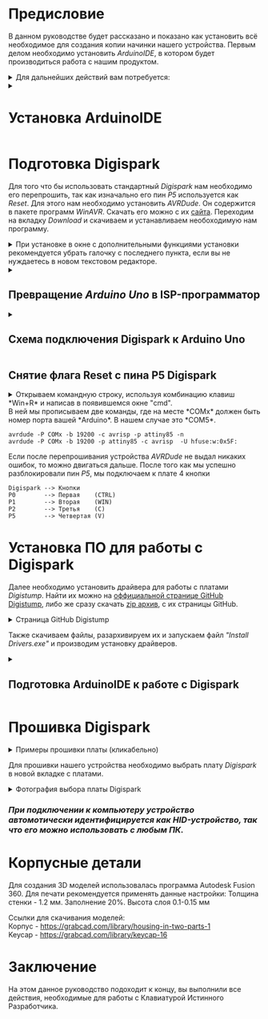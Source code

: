 # Предисловие

В данном руководстве будет рассказано и показано как установить всё необходимое для создания копии начинки нашего устройства.
Первым делом необходимо установить *ArduinoIDE*, в котором будет производиться работа с нашим продуктом.

<details>
<summary>Для дальнейших действий вам потребуется:</summary>

1.   Arduino Uno
2.   Digispark
3.   6 проводов для подключения к Arduino Uno и 9 проводов для подключения к кнопкам
4.   ПК
5.   Паяльник
6.   3D-принтер для печати корпуса
7.   Пластик для печати

</details>

<details>
<summary>

# Установка ArduinoIDE

</summary>

Данную программу можно найти на [оффициальном сайте компании Arduino](https://www.arduino.cc/en/software).

<details>
<summary>Фотография сайта Arduino.</summary>

![image](https://user-images.githubusercontent.com/102234463/166157753-82178e8b-a5e1-4c4c-9113-2db8609e7b74.png)
    
</details>

Скачиваем файл и начианем установку программы.
</details>

# Подготовка Digispark

Для того что бы использовать стандартный *Digispark* нам необходимо его перепрошить, так как изначально его пин *P5* используется как *Reset*.
Для этого нам необходимо установить *AVRDude*. Он содержится в пакете программ *WinAVR*. Скачать его можно с их [сайта](http://winavr.sourceforge.net/index.html). Переходим на вкладку *Download* и скачиваем и устанавливаем необоходимую нам программу.

<details>
<summary>При установке в окне с дополнительными функциями установки рекомендуется убрать галочку с последнего пункта, если вы не нуждаетесь в новом текстовом редакторе.</summary>

![image](https://user-images.githubusercontent.com/102234463/166182229-03588ff5-6582-4827-a518-08880f638cf6.png)
    
</details>

<details>
<summary>

## Превращение *Arduino Uno* в ISP-программатор

</summary>
Далее нам необходимо прошить одну из плат Arduino в качестве программатора. Как пример нами будет использоваться плата Arduino Uno.

<details>
<summary>Открываем ArduinoIDE и открываем уже готовый скетч программатора.</summary>

![image](https://user-images.githubusercontent.com/102234463/166183391-2d240e96-6c54-42f9-b889-5cd9acc0e34f.png)
    
</details>

<details>
<summary>Далее необходимо произвести преварительную настройку и выбрать всё необходимое во вкладке Инструменты</summary>

![image](https://user-images.githubusercontent.com/102234463/166183982-c10da803-119d-41c0-839b-1e8adfe63fa3.png)
    
</details>
    
</details>
<details>
<summary>

## Схема подключения Digispark к Arduino Uno

</summary>

    Arduino --> Digispark 
    GND     --> GND
    5v      --> 5v
    10      --> P5
    11      --> P0
    12      --> P1
    13      --> P2

</details>

## Снятие флага Reset с пина P5 Digispark
<details>
<summary>Открываем командную строку, используя комбинацию клавиш *Win+R* и написав в появившемся окне "cmd".</summary>

![image](https://user-images.githubusercontent.com/102234463/167291858-6eb4cd01-fcd5-4712-af97-73e1714f1aaa.png)

    
</details>
В ней мы прописываем две команды, где на месте *COMx* должен быть номер порта вашей *Arduino*. В нашем случае это *COM5*.

    avrdude -P COMx -b 19200 -c avrisp -p attiny85 -n
    avrdude -P COMx -b 19200 -p attiny85 -c avrisp  -U hfuse:w:0x5F:

Если после перепрошивания устройства *AVRDude* не выдал никаких ошибок, то можно двигаться дальше.
После того как мы успешно разблокировали пин *P5*, мы подключаем к плате 4 кнопки

    Digispark --> Кнопки
    P0        --> Первая    (CTRL)
    P1        --> Вторая    (WIN)
    P2        --> Третья    (C)
    P5        --> Четвертая (V)

# Установка ПО для работы с Digispark

Далее необходимо установить драйвера для работы с платами *Digistump*.
Найти их можно на [оффициальной странице GitHub Digistump](https://github.com/digistump/DigistumpArduino/releases), либо же сразу скачать [zip архив](https://github.com/digistump/DigistumpArduino/releases/download/1.6.7/Digistump.Drivers.zip), с их страницы GitHub.

<details>
<summary>Страница GitHub Digistump</summary>

![image](https://user-images.githubusercontent.com/102234463/166157907-c6353381-e389-466a-91b8-7fc6beb389b9.png)
    
</details>

Также скачиваем файлы, разархивируем их и запускаем файл *"Install Drivers.exe"* и производим установку драйверов.

<details>
<summary>

## Подготовка ArduinoIDE к работе с Digispark

</summary>

После всех проделанных нами действий необходимо добавить платы *Digistump* в *ArduinoIDE*.
Открываем вкладку *Файл* и заходим в настройки. Там указываем ссылку в строке для доп. ссылок менеджера плат.

    http://digistump.com/package_digistump_index.json

<details>
<summary>Путь к окну с дополнительными ссылками</summary>

![image](https://user-images.githubusercontent.com/102234463/166158270-bdd50854-a0db-421d-8b55-4f489ececadc.png)
![image](https://user-images.githubusercontent.com/102234463/166158395-d66af0d3-269b-442f-b805-67cbd09cbf74.png)
    
</details>

Далее необходимо установить платы *Digistump* в ПО *Arduino*.
<details>
<summary>Путь к менеджеру плат</summary>

![image](https://user-images.githubusercontent.com/102234463/166158639-11ce110c-5e59-44f6-91e4-255c234bd00c.png)
    
</details>

В новом окне в поисковой строке необходимо найти *"Digistump AVR boards"* и добавить их в *ArduinoIDE*.
<details>
<summary>Фотография окна с поиском плат</summary>

![image](https://user-images.githubusercontent.com/102234463/166158708-80052682-5223-47d1-917f-e57de0e9aef3.png)
    
</details>
</details>

# Прошивка Digispark

<details>
<summary>Примеры прошивки платы (кликабельно)</summary>

1.    [![image](https://user-images.githubusercontent.com/102234463/168491051-c85f0d66-928a-4151-8430-819ef9f217f2.png)](https://github.com/syrovezhko/developer-keyboard/blob/Sketches/Sketches/Combination.ino)
2.    [![image](https://user-images.githubusercontent.com/102234463/168491137-c0188110-e587-4365-90e1-916bd94d5f51.png)](https://github.com/syrovezhko/developer-keyboard/blob/Sketches/Sketches/CombinationReverse.ino)
3.    [![image](https://user-images.githubusercontent.com/102234463/168491045-e737cb62-48b8-4606-9006-a727178bd8e8.png)](https://github.com/syrovezhko/developer-keyboard/blob/Sketches/Sketches/Standart.ino)
4.    [![image](https://user-images.githubusercontent.com/102234463/168491012-835e29e6-0869-404a-9ad6-f5e0ecdb1620.png)](https://github.com/syrovezhko/developer-keyboard/blob/Sketches/Sketches/StandartReverse.ino)
5.    [![image](https://user-images.githubusercontent.com/102234463/168491170-b68b7f35-ef60-43e8-8e85-94674ff020c9.png)](https://github.com/syrovezhko/developer-keyboard/blob/Sketches/Sketches/Multimedia.ino)
6.    [![image](https://user-images.githubusercontent.com/102234463/168491175-4fcc425d-b8ab-46ab-b1ae-acbf31558d46.png)](https://github.com/syrovezhko/developer-keyboard/blob/Sketches/Sketches/MultimediaReverse.ino)

</details>

Для прошивки нашего устройства необходимо выбрать плату *Digispark* в новой вкладке с платами.
<details>
<summary>Фотография выбора платы Digispark</summary>

![image](https://user-images.githubusercontent.com/102234463/166158847-3de4d9da-c890-4738-ac5e-dc8615075472.png)
    
</details>
    
### *При подключении к компьютеру устройство автомотически идентифицируется как HID-устройство, так что его можно использовать с любым ПК.*

#  Корпусные детали

Для создания 3D моделей использовалась программа Autodesk Fusion 360. Для печати рекомендуется применять данные настройки: Толщина стенки - 1.2 мм. Заполнение 20%. Высота слоя 0.1-0.15 мм

Ссылки для скачивания моделей:\
    Корпус - https://grabcad.com/library/housing-in-two-parts-1 \
    Keycap - https://grabcad.com/library/keycap-16

# Заключение

На этом данное руководство подоходит к концу, вы выполнили все действия, необходимые для работы с Клавиатурой Истинного Разработчика.
